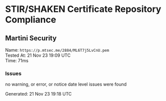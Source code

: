 # STIR/SHAKEN Certificate Repository Compliance

## Martini Security

Name: `https://p.mtsec.me/2884/ML6T7j5LvCnU.pem`\
Tested At: 21 Nov 23 19:09 UTC\
Time: 71ms

### Issues

no warning, or error, or notice date level issues were found

Generated: 21 Nov 23 19:18 UTC